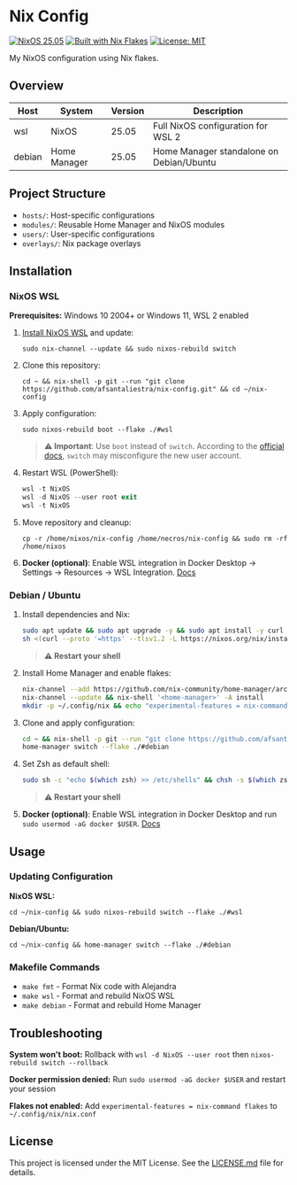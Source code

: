 # Nix Config

[![NixOS 25.05](https://img.shields.io/badge/NixOS-25.05-blue.svg?logo=nixos)](https://nixos.org) [![Built with Nix Flakes](https://img.shields.io/badge/Built%20with-Nix%20Flakes-5277C3.svg?logo=nixos)](https://nixos.wiki/wiki/Flakes) [![License: MIT](https://img.shields.io/badge/License-MIT-yellow.svg)](https://opensource.org/licenses/MIT)

My NixOS configuration using Nix flakes.

## Overview

| Host   | System       | Version | Description                              |
| ------ | ------------ | ------- | ---------------------------------------- |
| wsl    | NixOS        | 25.05   | Full NixOS configuration for WSL 2       |
| debian | Home Manager | 25.05   | Home Manager standalone on Debian/Ubuntu |

## Project Structure

- `hosts/`: Host-specific configurations
- `modules/`: Reusable Home Manager and NixOS modules
- `users/`: User-specific configurations
- `overlays/`: Nix package overlays

## Installation

### NixOS WSL

**Prerequisites:** Windows 10 2004+ or Windows 11, WSL 2 enabled

1. [Install NixOS WSL](https://github.com/nix-community/NixOS-WSL) and update:
   ```shell
   sudo nix-channel --update && sudo nixos-rebuild switch
   ```

2. Clone this repository:
   ```shell
   cd ~ && nix-shell -p git --run "git clone https://github.com/afsantaliestra/nix-config.git" && cd ~/nix-config
   ```

3. Apply configuration:
   ```shell
   sudo nixos-rebuild boot --flake ./#wsl
   ```
   > **⚠️ Important**: Use `boot` instead of `switch`. According to the [official docs](https://nix-community.github.io/NixOS-WSL/how-to/change-username.html), `switch` may misconfigure the new user account.

4. Restart WSL (PowerShell):
   ```powershell
   wsl -t NixOS
   wsl -d NixOS --user root exit
   wsl -t NixOS
   ```

5. Move repository and cleanup:
   ```shell
   cp -r /home/nixos/nix-config /home/necros/nix-config && sudo rm -rf /home/nixos
   ```

6. **Docker (optional)**: Enable WSL integration in Docker Desktop → Settings → Resources → WSL Integration. [Docs](https://docs.docker.com/desktop/features/wsl/)

### Debian / Ubuntu

1. Install dependencies and Nix:
   ```bash
   sudo apt update && sudo apt upgrade -y && sudo apt install -y curl xz-utils
   sh <(curl --proto '=https' --tlsv1.2 -L https://nixos.org/nix/install) --daemon
   ```
   > **⚠️ Restart your shell**

2. Install Home Manager and enable flakes:
   ```bash
   nix-channel --add https://github.com/nix-community/home-manager/archive/release-25.05.tar.gz home-manager
   nix-channel --update && nix-shell '<home-manager>' -A install
   mkdir -p ~/.config/nix && echo "experimental-features = nix-command flakes" >> ~/.config/nix/nix.conf
   ```

3. Clone and apply configuration:
   ```bash
   cd ~ && nix-shell -p git --run "git clone https://github.com/afsantaliestra/nix-config" && cd nix-config
   home-manager switch --flake ./#debian
   ```

4. Set Zsh as default shell:
   ```bash
   sudo sh -c "echo $(which zsh) >> /etc/shells" && chsh -s $(which zsh)
   ```
   > **⚠️ Restart your shell**

5. **Docker (optional)**: Enable WSL integration in Docker Desktop and run `sudo usermod -aG docker $USER`. [Docs](https://docs.docker.com/desktop/features/wsl/)

## Usage

### Updating Configuration

**NixOS WSL:**
```shell
cd ~/nix-config && sudo nixos-rebuild switch --flake ./#wsl
```

**Debian/Ubuntu:**
```shell
cd ~/nix-config && home-manager switch --flake ./#debian
```

### Makefile Commands

- `make fmt` - Format Nix code with Alejandra
- `make wsl` - Format and rebuild NixOS WSL
- `make debian` - Format and rebuild Home Manager

## Troubleshooting

**System won't boot:** Rollback with `wsl -d NixOS --user root` then `nixos-rebuild switch --rollback`

**Docker permission denied:** Run `sudo usermod -aG docker $USER` and restart your session

**Flakes not enabled:** Add `experimental-features = nix-command flakes` to `~/.config/nix/nix.conf`

## License

This project is licensed under the MIT License. See the [LICENSE.md](LICENSE.md) file for details.
